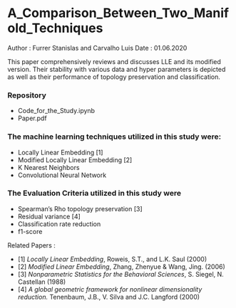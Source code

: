 # A_Comparison_Between_Two_Manifold_Techniques
Author : Furrer Stanislas and Carvalho Luis
Date   : 01.06.2020

This paper comprehensively reviews and discusses LLE and its modified version. Their stability with various data and hyper parameters is depicted as well as their performance of topology preservation and classification.

### **Repository**
* Code_for_the_Study.ipynb
* Paper.pdf

### **The machine learning techniques** utilized in this study were:
* Locally Linear Embedding [1]
* Modified Locally Linear Embedding [2]
* K Nearest Neighbors
* Convolutional Neural Network

### **The Evaluation Criteria** utilized in this study were
* Spearman’s Rho topology preservation [3]
* Residual variance [4]
* Classification rate reduction
* f1-score

Related Papers :
* [1] *Locally Linear Embedding*, Roweis, S.T., and L.K. Saul (2000)
* [2] *Modified Linear Embedding*, Zhang, Zhenyue & Wang, Jing. (2006)
* [3] *Nonparametric Statistics for the Behavioral Sciences*, S. Siegel, N. Castellan (1988)
* [4] *A global geometric framework for nonlinear dimensionality reduction.* Tenenbaum, J.B., V. Silva and J.C. Langford (2000)
